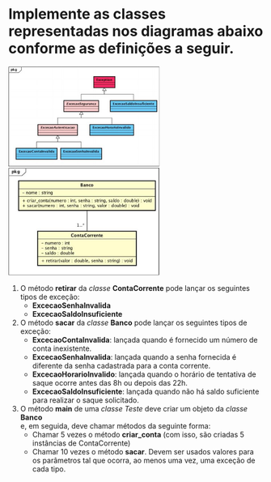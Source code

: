 # Implemente	as	classes	representadas	nos	diagramas abaixo conforme	as	definições	a	seguir.

<img src="img/trabalho81.jpg" width=300>

<img src="img/trabalho82.jpg" width=300>

1. O	método	**retirar** da	*classe* **ContaCorrente**	pode	lançar os seguintes	tipos de	exceção:
    * **ExcecaoSenhaInvalida**
    * **ExcecaoSaldoInsuficiente**
2. O	método	**sacar**	da	*classe* **Banco**	pode	lançar os	seguintes	tipos	de	
exceção:
    * **ExcecaoContaInvalida**:	lançada	quando	é	fornecido	um	número	de	
    conta	inexistente.
    * **ExcecaoSenhaInvalida**:	lançada	quando	a	senha	fornecida	é
    diferente	da	senha	cadastrada	para	a	conta	corrente.
    * **ExcecaoHorarioInvalido**:	lançada	quando	o	horário	de	tentativa	de	
    saque	ocorre	antes	das	8h	ou	depois	das	22h.
    * **ExcecaoSaldoInsuficiente**:	lançada	quando	não	há saldo	suficiente	
    para	realizar	o	saque	solicitado.
3. O	método	**main**	de	uma	*classe	Teste*	deve	criar	um	objeto	da	*classe* **Banco**	
e,	em	seguida,	deve	chamar	métodos	da	seguinte	forma:
    * Chamar	5	vezes	o	método	**criar_conta** (com	isso,	são	criadas	5
    instâncias	de	ContaCorrente)
    * Chamar	10	vezes	o	método **sacar**.	Devem	ser	usados	valores	para	
    os parâmetros tal	que	ocorra,	ao menos	uma	vez,	uma	exceção de	
    cada	tipo.

